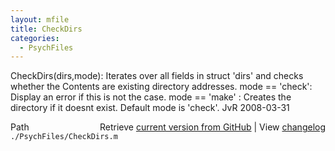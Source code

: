 ```yaml
---
layout: mfile
title: CheckDirs
categories:
  - PsychFiles
---
```


CheckDirs\(dirs,mode\):
Iterates over all fields in struct 'dirs' and checks whether the Contents are existing directory addresses.
mode == 'check': Display an error if this is not the case.
mode == 'make' : Creates the directory if it doesnt exist.
Default mode is 'check'.
JvR 2008\-03\-31


<div class="code_header" style="text-align:right;">
  <span style="float:left;">Path&nbsp;&nbsp;</span> <span class="counter">Retrieve <a href=
  "https://raw.github.com/Psychtoolbox-3/Psychtoolbox-3/beta/./PsychFiles/CheckDirs.m">current version from GitHub</a> | View <a href=
  "https://github.com/Psychtoolbox-3/Psychtoolbox-3/commits/beta/./PsychFiles/CheckDirs.m">changelog</a></span>
</div>
<div class="code">
  <code>./PsychFiles/CheckDirs.m</code>
</div>
